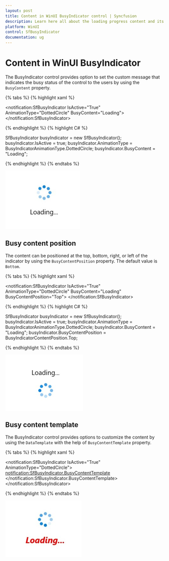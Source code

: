 ```yaml
---
layout: post
title: Content in WinUI BusyIndicator control | Syncfusion
description: Learn here all about the loading progress content and its customization available in the Syncfusion WinUI BusyIndicator control.
platform: WinUI
control: SfBusyIndicator
documentation: ug
---
```


# Content in WinUI BusyIndicator

The BusyIndicator control provides option to set the custom message that indicates the busy status of the control to the users by using the `BusyContent` property.

{% tabs %}
{% highlight xaml %}

<notification:SfBusyIndicator IsActive="True"
     AnimationType="DottedCircle"
     BusyContent="Loading">
</notification:SfBusyIndicator>

{% endhighlight %}
{% highlight C# %}

SfBusyIndicator busyIndicator = new SfBusyIndicator();
busyIndicator.IsActive = true;
busyIndicator.AnimationType = BusyIndicatorAnimationType.DottedCircle;
busyIndicator.BusyContent = "Loading";

{% endhighlight %}
{% endtabs %}

![BusyContent in WinUI BusyIndicator control.](BusyIndicator_videos/winui_busyindicator_content.jpg)

## Busy content position

The content can be positioned at the top, bottom, right, or left of the indicator by using the `BusyContentPosition` property. The default value is `Bottom`.

{% tabs %}
{% highlight xaml %}

<notification:SfBusyIndicator IsActive="True"
     AnimationType="DottedCircle"
     BusyContent="Loading"
     BusyContentPosition="Top">
</notification:SfBusyIndicator>

{% endhighlight %}
{% highlight C# %}

SfBusyIndicator busyIndicator = new SfBusyIndicator();
busyIndicator.IsActive = true;
busyIndicator.AnimationType = BusyIndicatorAnimationType.DottedCircle;
busyIndicator.BusyContent = "Loading";
busyIndicator.BusyContentPosition = BusyIndicatorContentPosition.Top;

{% endhighlight %}
{% endtabs %}

![BusyContentPosition in WinUI BusyIndicator control.](BusyIndicator_videos/winui_busyindicator_contentposition.jpg)

## Busy content template

The BusyIndicator control provides options to customize the content by using the `DataTemplate` with the help of `BusyContentTemplate` property.

{% tabs %}
{% highlight xaml %}

<notification:SfBusyIndicator IsActive="True" AnimationType="DottedCircle">
    <notification:SfBusyIndicator.BusyContentTemplate>
        <DataTemplate>
            <TextBlock Text="Loading..." FontSize="18" FontStyle="Italic" FontWeight="Bold" Foreground="Red"/>
        </DataTemplate>
    </notification:SfBusyIndicator.BusyContentTemplate>
</notification:SfBusyIndicator>

{% endhighlight %}
{% endtabs %}

![BusyContentTemplate in WinUI BusyIndicator control.](BusyIndicator_videos/winui_busyindicator_contenttemplate.jpg)
